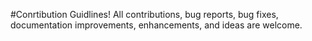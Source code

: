 #Conrtibution Guidlines!
All contributions, bug reports, bug fixes, documentation improvements, enhancements, and ideas are welcome.
